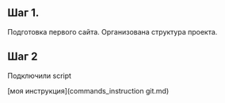 ## Шаг 1.
Подготовка первого сайта. Организована структура проекта.

## Шаг 2
Подключили script

 [моя инструкция](commands_instruction git.md)